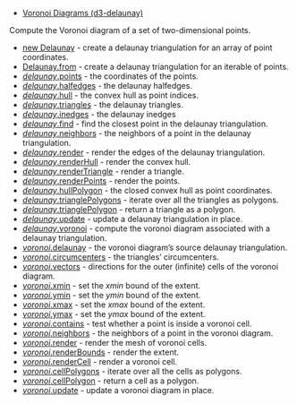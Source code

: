 - [Voronoi Diagrams (d3-delaunay)](https://github.com/d3/d3-delaunay/tree/v6.0.2)

Compute the Voronoi diagram of a set of two-dimensional points.

- [new Delaunay](https://github.com/d3/d3-delaunay/blob/v6.0.2/README.md#new_Delaunay) - create a delaunay triangulation for an array of point coordinates.
- [Delaunay.from](https://github.com/d3/d3-delaunay/blob/v6.0.2/README.md#delaunay_from) - create a delaunay triangulation for an iterable of points.
- [_delaunay_.points](https://github.com/d3/d3-delaunay/blob/v6.0.2/README.md#delaunay_points) - the coordinates of the points.
- [_delaunay_.halfedges](https://github.com/d3/d3-delaunay/blob/v6.0.2/README.md#delaunay_halfedges) - the delaunay halfedges.
- [_delaunay_.hull](https://github.com/d3/d3-delaunay/blob/v6.0.2/README.md#delaunay_hull) - the convex hull as point indices.
- [_delaunay_.triangles](https://github.com/d3/d3-delaunay/blob/v6.0.2/README.md#delaunay_triangles) - the delaunay triangles.
- [_delaunay_.inedges](https://github.com/d3/d3-delaunay/blob/v6.0.2/README.md#delaunay_inedges) - the delaunay inedges
- [_delaunay_.find](https://github.com/d3/d3-delaunay/blob/v6.0.2/README.md#delaunay_find) - find the closest point in the delaunay triangulation.
- [_delaunay_.neighbors](https://github.com/d3/d3-delaunay/blob/v6.0.2/README.md#delaunay_neighbors) - the neighbors of a point in the delaunay triangulation.
- [_delaunay_.render](https://github.com/d3/d3-delaunay/blob/v6.0.2/README.md#delaunay_render) - render the edges of the delaunay triangulation.
- [_delaunay_.renderHull](https://github.com/d3/d3-delaunay/blob/v6.0.2/README.md#delaunay_renderHull) - render the convex hull.
- [_delaunay_.renderTriangle](https://github.com/d3/d3-delaunay/blob/v6.0.2/README.md#delaunay_renderTriangle) - render a triangle.
- [_delaunay_.renderPoints](https://github.com/d3/d3-delaunay/blob/v6.0.2/README.md#delaunay_renderPoints) - render the points.
- [_delaunay_.hullPolygon](https://github.com/d3/d3-delaunay/blob/v6.0.2/README.md#delaunay_hullPolygon) - the closed convex hull as point coordinates.
- [_delaunay_.trianglePolygons](https://github.com/d3/d3-delaunay/blob/v6.0.2/README.md#delaunay_trianglePolygons) - iterate over all the triangles as polygons.
- [_delaunay_.trianglePolygon](https://github.com/d3/d3-delaunay/blob/v6.0.2/README.md#delaunay_trianglePolygon) - return a triangle as a polygon.
- [_delaunay_.update](https://github.com/d3/d3-delaunay/blob/v6.0.2/README.md#delaunay_update) - update a delaunay triangulation in place.
- [_delaunay_.voronoi](https://github.com/d3/d3-delaunay/blob/v6.0.2/README.md#delaunay_voronoi) - compute the voronoi diagram associated with a delaunay triangulation.
- [_voronoi_.delaunay](https://github.com/d3/d3-delaunay/blob/v6.0.2/README.md#voronoi_delaunay) - the voronoi diagram’s source delaunay triangulation.
- [_voronoi_.circumcenters](https://github.com/d3/d3-delaunay/blob/v6.0.2/README.md#voronoi_circumcenters) - the triangles’ circumcenters.
- [_voronoi_.vectors](https://github.com/d3/d3-delaunay/blob/v6.0.2/README.md#voronoi_vectors) - directions for the outer (infinite) cells of the voronoi diagram.
- [_voronoi_.xmin](https://github.com/d3/d3-delaunay/blob/v6.0.2/README.md#voronoi_xmin) - set the _xmin_ bound of the extent.
- [_voronoi_.ymin](https://github.com/d3/d3-delaunay/blob/v6.0.2/README.md#voronoi_ymin) - set the _ymin_ bound of the extent.
- [_voronoi_.xmax](https://github.com/d3/d3-delaunay/blob/v6.0.2/README.md#voronoi_xmax) - set the _xmax_ bound of the extent.
- [_voronoi_.ymax](https://github.com/d3/d3-delaunay/blob/v6.0.2/README.md#voronoi_ymax) - set the _ymax_ bound of the extent.
- [_voronoi_.contains](https://github.com/d3/d3-delaunay/blob/v6.0.2/README.md#voronoi_contains) - test whether a point is inside a voronoi cell.
- [_voronoi_.neighbors](https://github.com/d3/d3-delaunay/blob/v6.0.2/README.md#voronoi_neighbors) - the neighbors of a point in the voronoi diagram.
- [_voronoi_.render](https://github.com/d3/d3-delaunay/blob/v6.0.2/README.md#voronoi_render) - render the mesh of voronoi cells.
- [_voronoi_.renderBounds](https://github.com/d3/d3-delaunay/blob/v6.0.2/README.md#voronoi_renderBounds) - render the extent.
- [_voronoi_.renderCell](https://github.com/d3/d3-delaunay/blob/v6.0.2/README.md#voronoi_renderCell) - render a voronoi cell.
- [_voronoi_.cellPolygons](https://github.com/d3/d3-delaunay/blob/v6.0.2/README.md#voronoi_cellPolygons) - iterate over all the cells as polygons.
- [_voronoi_.cellPolygon](https://github.com/d3/d3-delaunay/blob/v6.0.2/README.md#voronoi_cellPolygon) - return a cell as a polygon.
- [_voronoi_.update](https://github.com/d3/d3-delaunay/blob/v6.0.2/README.md#voronoi_update) - update a voronoi diagram in place.
